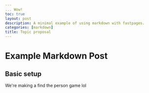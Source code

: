```yaml
---
... Wow!
toc: true
layout: post
description: A minimal example of using markdown with fastpages.
categories: [markdown]
title: Topic proposal
---
```

# Example Markdown Post

## Basic setup

We're making a find the person game lol 